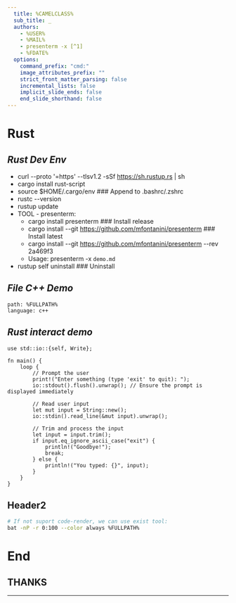 ```yaml
---
  title: %CAMELCLASS%
  sub_title: _
  authors:
    - %USER%
    - %MAIL%
    - presenterm -x [^1]
    - %FDATE%
  options:
    command_prefix: "cmd:"
    image_attributes_prefix: ""
    strict_front_matter_parsing: false
    incremental_lists: false
    implicit_slide_ends: false
    end_slide_shorthand: false
---
```


# Rust

<!-- cmd:column_layout: [1, 1] -->
 <!-- cmd:column: 0 -->
 _Rust Dev Env_
 -
 <!-- cmd:pause -->
 <!-- cmd:incremental_lists: true -->
- curl --proto '=https' --tlsv1.2 -sSf https://sh.rustup.rs | sh
- cargo install rust-script
- source $HOME/.cargo/env     ### Append to .bashrc/.zshrc
- rustc --version
- rustup update
- TOOL - presenterm:
  + cargo install presenterm     ### Install release
  + cargo install --git https://github.com/mfontanini/presenterm   ### Install latest
  + cargo install --git https://github.com/mfontanini/presenterm --rev 2a469f3
  + Usage: presenterm -x `demo.md`
- rustup self uninstall       ### Uninstall
 <!-- cmd:incremental_lists: false -->

 <!-- cmd:pause -->
 _File C++ Demo_
 -
```file  +exec +line_numbers
path: %FULLPATH%
language: c++
```

 <!-- cmd:pause -->
 <!-- cmd:column: 1 -->
 _Rust interact demo_
 -
  <!-- cmd:pause -->
```rust-script  {4|5-7|all} +line_numbers +exec +acquire_terminal
use std::io::{self, Write};

fn main() {
    loop {
        // Prompt the user
        print!("Enter something (type 'exit' to quit): ");
        io::stdout().flush().unwrap(); // Ensure the prompt is displayed immediately

        // Read user input
        let mut input = String::new();
        io::stdin().read_line(&mut input).unwrap();

        // Trim and process the input
        let input = input.trim();
        if input.eq_ignore_ascii_case("exit") {
            println!("Goodbye!");
            break;
        } else {
            println!("You typed: {}", input);
        }
    }
}
```

 <!-- cmd:reset_layout -->
 <!-- cmd:end_slide -->

## Header2

 <!-- cmd:pause -->

```bash +exec_replace
# If not suport code-render, we can use exist tool:
bat -nP -r 0:100 --color always %FULLPATH%
```

 <!-- cmd:end_slide -->
# End

<!-- cmd:jump_to_middle -->
  **THANKS**
  -
---
<!-- cmd:end_slide -->

[^1]: [A markdown terminal slideshow tool](https://github.com/mfontanini/presenterm)  
[^2]: [Template Var](https://github.com/aperezdc/vim-template/blob/master/doc/template.txt)  

